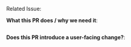 Related Issue:

**What this PR does / why we need it**:
<!--
If no, just write "NONE" in the release-note block below.
-->
```release-note

```

**Does this PR introduce a user-facing change?**:
<!--
If no, just write "NONE" in the release-note block below.
-->
```release-note

```
